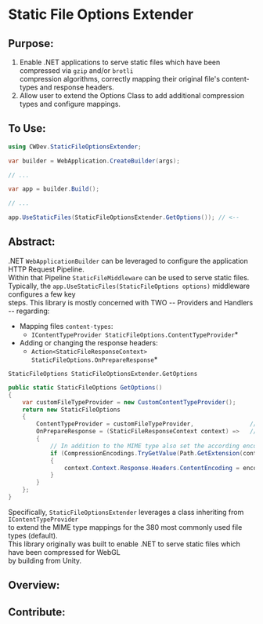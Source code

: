# Static File Options Extender

## Purpose:
1. Enable .NET applications to serve static files which have been compressed via `gzip` and/or `brotli` \
    compression algorithms, correctly mapping their original file's content-types and response headers.
2. Allow user to extend the Options Class to add additional compression types and configure mappings.

## To Use:
```C#
using CWDev.StaticFileOptionsExtender;

var builder = WebApplication.CreateBuilder(args);

// ...

var app = builder.Build();

// ...

app.UseStaticFiles(StaticFileOptionsExtender.GetOptions()); // <--
```

## Abstract:
.NET `WebApplicationBuilder` can be leveraged to configure the application HTTP Request Pipeline. \
Within that Pipeline `StaticFileMiddleware` can be used to serve static files. \
Typically, the `app.UseStaticFiles(StaticFileOptions options)` middleware configures a few key \
steps. This library is mostly concerned with TWO -- Providers and Handlers -- regarding:
- Mapping files `content-types`:
  - `IContentTypeProvider StaticFileOptions.ContentTypeProvider`*
- Adding or changing the response headers:
  - `Action<StaticFileResponseContext> StaticFileOptions.OnPrepareResponse`*

`StaticFileOptions StaticFileOptionsExtender.GetOptions`
```C#
public static StaticFileOptions GetOptions()
{
    var customFileTypeProvider = new CustomContentTypeProvider();
    return new StaticFileOptions
    {
        ContentTypeProvider = customFileTypeProvider,                // <-- *
        OnPrepareResponse = (StaticFileResponseContext context) =>   // <-- *
        {
            // In addition to the MIME type also set the according encoding header (e.g. "br")
            if (CompressionEncodings.TryGetValue(Path.GetExtension(context.File.Name), out string? encoding))
            {
                context.Context.Response.Headers.ContentEncoding = encoding;
            }
        }
    };
}
```

Specifically, `StaticFileOptionsExtender` leverages a class inheriting from `IContentTypeProvider` \
to extend the MIME type mappings for the 380 most commonly used file types (default). \
This library originally was built to enable .NET to serve static files which have been compressed for WebGL \
by building from Unity.

## Overview:



## Contribute: